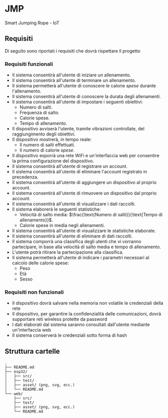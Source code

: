 # JMP
Smart Jumping Rope - IoT

## Requisiti

Di seguito sono riportati i requisiti che dovrà rispettare il progetto

### Requisiti funzionali

* Il sistema consentirà all'utente di iniziare un allenamento.
* Il sistema consentirà all'utente di terminare un allenamento.
* Il sistema permetterà all'utente di conoscere le calorie *spese* durante l'allenamento.
* Il sistema consentirà all'utente di conoscere la durata degli allenamenti.
* Il sistema consentirà all'utente di impostare i seguenti obiettivi:
  * Numero di salti.
  * Frequenza di salto.
  * Calorie spese.
  * Tempo di allenamento.
* Il dispositivo avviserà l'utente, tramite vibrazioni controllate, del raggiungimento degli obiettivi.
* Il dispositivo mostrerà, in tempo reale:
  * Il numero di salti effettuati.
  * Il numero di calorie *spese*.
* Il dispositivo esporrà una rete WiFi e un'interfaccia web per consentire la prima configurazione del dispositivo.
* Il sistema consentirà all'utente di registrare un account.
* Il sistema consentirà all'utente di eliminare l'account registrato in precedenza.
* Il sistema consentirà all'utente di aggiungere un dispositivo al proprio account.
* Il sistema consentirà all'utente di rimuovere un dispositivo dal proprio account.
* Il sistema consentirà all'utente di visualizzare i dati raccolti.
* Il sistema elaborerà le seguenti statistiche:
  * Velocità di salto media: $\frac{\text{Numero di salti}}{\text{Tempo di allenamento}}$.
  * Calorie spese in media negli allenamenti.
* Il sistema consentirà all'utente di visualizzare le statistiche elaborate.
* Il sistema consentirà all'utente di eliminare di dati raccolti.
* Il sistema comporrà una classifica degli utenti che vi vorranno partecipare, in base alla velocità di salto media e tempo di allenamento.
* L'utente potrà ritirare la partecipazione alla classifica.
* Il sistema permetterà all'utente di indicare i parametri necessari al calcolo delle calorie spese:
  * Peso
  * Età
  * Sesso

### Requisiti non funzionali

* Il dispositivo dovrà salvare nella memoria non volatile le credenziali della rete
* Il dispositivo, per garantire la confidenzialità delle comunicazioni, dovrà supportare reti wireless protette da password
* I dati elaborati dal sistema saranno consultati dall'utente mediante un'interfaccia web
* Il sistema conserverà le credenziali sotto forma di hash

## Struttura cartelle

```
.
├── README.md
├── esp32/
│   ├── src/
│   ├── test/
│   ├── asset/ (png, svg, ecc.)
│   └── README.md
└── web/
    ├── src/
    ├── test/
    ├── asset/ (png, svg, ecc.)
    └── README.md
```
